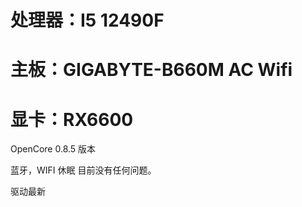# 处理器：I5 12490F

# 主板：GIGABYTE-B660M AC Wifi

# 显卡：RX6600

OpenCore 0.8.5 版本

蓝牙，WIFI 休眠  目前没有任何问题。

驱动最新